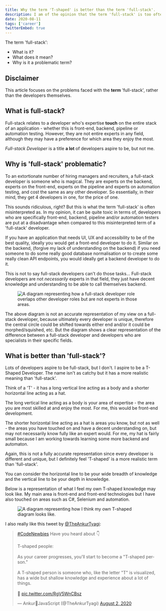 ```yaml
---
title: Why the term 'T-shaped' is better than the term 'full-stack'.
description: I am of the opinion that the term 'full-stack' is too often misunderstood and is in need of a replacement.
date: 2020-08-11
tags: ['career']
twitterEmbed: true
---
```


The term 'full-stack':
- What is it?
- What does it mean?
- Why is it a problematic term?

## Disclaimer

This article focuses on the problems faced with the **term** 'full-stack', rather than the developers themselves.

## What is full-stack?

Full-stack relates to a developer who's expertise **touch** on the entire stack of an application - whether this is front-end, backend, pipeline or automation testing. However, they are not entire experts in any field, although they may have a preference for which area they enjoy the most.

_Full-stack Developer_ is a title **a lot** of developers aspire to be, but not me.

## Why is 'full-stack' problematic?

To an extortionate number of hiring managers and recruiters, a full-stack developer is someone who is magical. They are experts on the backend, experts on the front-end, experts on the pipeline and experts on automation testing, and cost the same as any other developer. So essentially, in their mind, they get 4 developers in one, for the price of one.

This sounds ridiculous, right? But this is what the term 'full-stack' is often misinterpreted as. In my opinion, it can be quite toxic in terms of, developers who are specifically front-end, backend, pipeline and/or automation testers are put at a disadvantage when compared to this misinterpreted term of a 'full-stack' developer.

If you have an application that needs UI, UX and accessibility to be of the best quality, ideally you would get a front-end developer to do it. Similar on the backend, (forgive my lack of understanding on the backend) if you need someone to do some really good database normalisation or to create some really clean API endpoints, you would ideally get a backend developer to do it.

This is not to say full-stack developers can't do those tasks... Full-stack developers are not _necessarily_ experts in that field, they just have decent knowledge and understanding to be able to call themselves backend.

<figure>
  <img src="/blog/why-the-term-t-shaped-is-better-than-the-term-full-stack/full-stack.png" alt="A diagram representing how a full-stack developer role overlaps other developer roles but are not experts in those areas.">
</figure>

The above diagram is not an accurate representation of my view on a full-stack developer, because ultimately every developer is unique, therefore the central circle could be shifted towards either end and/or it could be morphed/squished, etc. But the diagram shows a clear representation of the difference between a full-stack developer and developers who are specialists in their specific fields.

## What is better than 'full-stack'?

Lots of developers aspire to be full-stack, but I don't. I aspire to be a T-Shaped Developer. The name isn't as catchy but it has a more realistic meaning than 'full-stack'.

Think of a 'T' - it has a long vertical line acting as a body and a shorter horizontal line acting as a hat.

The long vertical line acting as a body is your area of expertise - the area you are most skilled at and enjoy the most. For me, this would be front-end development.

The shorter horizontal line acting as a hat is areas you know, but not as well - the areas you have touched on and have a decent understanding on, but may not necessarily know fully like an expert would. For me, my hat is fairly small because I am working towards learning some more backend and automaton.

Again, this is not a fully accurate representation since every developer is different and unique, but I definitely feel 'T-shaped' is a more realistic term than 'full-stack'.

You can consider the horizontal line to be your wide breadth of knowledge and the vertical line to be your depth in knowledge.

Below is a representation of what I feel my own T-shaped knowledge may look like. My main area is front-end and front-end technologies but I have also touched on areas such as C#, Selenium and automation.

<figure>
  <img src="/blog/why-the-term-t-shaped-is-better-than-the-term-full-stack/t-shaped.png" alt="A diagram representing how I think my own T-shaped diagram looks like.">
</figure>

I also really like this tweet by [@TheAnkurTyagi](https://twitter.com/TheAnkurTyagi):

<blockquote class="twitter-tweet"><p lang="en" dir="ltr"><a href="https://twitter.com/hashtag/CodeNewbies?src=hash&amp;ref_src=twsrc%5Etfw">#CodeNewbies</a> Have you heard about 👇 <br><br>T-shaped people:<br><br>As your career progresses, you&#39;ll start to become a &quot;T-shaped person.&quot;<br><br>A T-shaped person is someone who, like the letter &quot;T&quot; is visualized, has a wide but shallow knowledge and experience about a lot of things.<br><br>🧵 <a href="https://t.co/RgV5WnCBsz">pic.twitter.com/RgV5WnCBsz</a></p>&mdash; Ankur💚JavaScript (@TheAnkurTyagi) <a href="https://twitter.com/TheAnkurTyagi/status/1289824356193824770?ref_src=twsrc%5Etfw">August 2, 2020</a></blockquote>